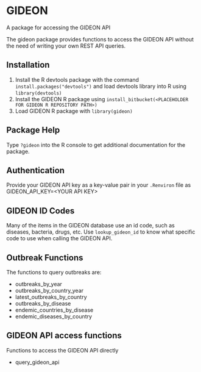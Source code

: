 # GIDEON
A package for accessing the GIDEON API

The gideon package provides functions to access the GIDEON API without the need of writing your own REST API queries.

## Installation
1. Install the R devtools package with the command `install.packages("devtools")` and load devtools library into R using `library(devtools)`
2. Install the GIDEON R package using `install_bitbucket(<PLACEHOLDER FOR GIDEON R REPOSITORY PATH>)`
3. Load GIDEON R package with `library(gideon)`

## Package Help
Type `?gideon` into the R console to get additional documentation for the package.

## Authentication
Provide your GIDEON API key as a key-value pair in your `.Renviron` file as GIDEON_API_KEY=\<YOUR API KEY\>

## GIDEON ID Codes
Many of the items in the GIDEON database use an id code, such as diseases,
bacteria, drugs, etc. Use `lookup_gideon_id` to know what
specific code to use when calling the GIDEON API.

## Outbreak Functions
The functions to query outbreaks are:
* outbreaks_by_year
* outbreaks_by_country_year
* latest_outbreaks_by_country
* outbreaks_by_disease
* endemic_countries_by_disease
* endemic_diseases_by_country
 
## GIDEON API access functions
Functions to access the GIDEON API directly
* query_gideon_api
